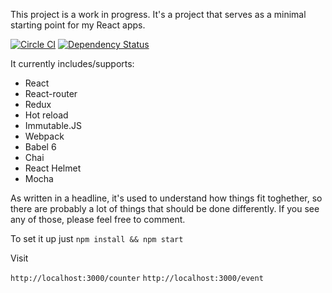 This project is a work in progress. It's a project that serves as a minimal starting point for my React apps.

[![Circle CI](https://circleci.com/gh/jvorcak/my-react-starter.svg?style=svg)](https://circleci.com/gh/jvorcak/my-react-starter)
[![Dependency Status](https://david-dm.org/jvorcak/my-react-starter.svg)](https://david-dm.org/jvorcak/my-react-starter)

It currently includes/supports:
  - React
  - React-router
  - Redux
  - Hot reload
  - Immutable.JS
  - Webpack
  - Babel 6
  - Chai
  - React Helmet
  - Mocha

As written in a headline, it's used to understand how things fit toghether, so there are probably a lot of things that should be done differently. If you see any of those, please feel free to comment.

To set it up just
`npm install && npm start`

Visit

`http://localhost:3000/counter`
`http://localhost:3000/event`
